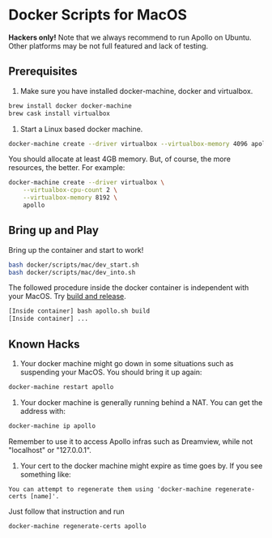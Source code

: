 # Docker Scripts for MacOS

**Hackers only!** Note that we always recommend to run Apollo on Ubuntu. Other
platforms may be not full featured and lack of testing.

## Prerequisites

1. Make sure you have installed docker-machine, docker and virtualbox.

```bash
brew install docker docker-machine
brew cask install virtualbox
```

1. Start a Linux based docker machine.

```bash
docker-machine create --driver virtualbox --virtualbox-memory 4096 apollo
```

You should allocate at least 4GB memory. But, of course, the more resources, the
better. For example:

```bash
docker-machine create --driver virtualbox \
    --virtualbox-cpu-count 2 \
    --virtualbox-memory 8192 \
    apollo
```

## Bring up and Play

Bring up the container and start to work!

```bash
bash docker/scripts/mac/dev_start.sh
bash docker/scripts/mac/dev_into.sh
```

The followed procedure inside the docker container is independent with your
MacOS. Try
[build and release](https://github.com/ApolloAuto/apollo/blob/master/docs/howto/how_to_build_and_release.md#build_release).

```bash
[Inside container] bash apollo.sh build
[Inside container] ...
```

## Known Hacks

1. Your docker machine might go down in some situations such as suspending your
MacOS. You should bring it up again:

```bash
docker-machine restart apollo
```

1. Your docker machine is generally running behind a NAT. You can get the
address with:

```bash
docker-machine ip apollo
```

Remember to use it to access Apollo infras such as Dreamview, while not
"localhost" or "127.0.0.1".

1. Your cert to the docker machine might expire as time goes by. If you see
something like:
```text
You can attempt to regenerate them using 'docker-machine regenerate-certs [name]'.
```
Just follow that instruction and run
```bash
docker-machine regenerate-certs apollo
```
